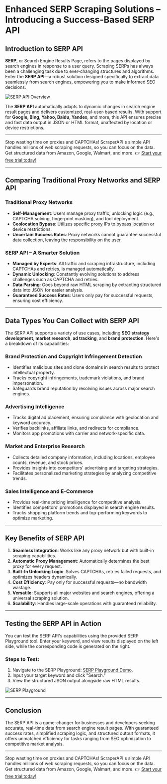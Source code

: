 # Enhanced SERP Scraping Solutions – Introducing a Success-Based SERP API

## Introduction to SERP API

**SERP**, or Search Engine Results Page, refers to the pages displayed by search engines in response to a user query. Scraping SERPs has always been a challenging task due to ever-changing structures and algorithms. Enter the **SERP API**—a robust solution designed specifically to extract data seamlessly from search engines, empowering you to make informed SEO decisions.

![SERP API Overview](https://haiwaihaowu.com/wp-content/uploads/2024/03/SERP-搜索引擎爬虫3.png)

The **SERP API** automatically adapts to dynamic changes in search engine result pages and delivers customized, real-user-based results. With support for **Google, Bing, Yahoo, Baidu, Yandex**, and more, this API ensures precise and fast data output in JSON or HTML format, unaffected by location or device restrictions.

---

Stop wasting time on proxies and CAPTCHAs! ScraperAPI's simple API handles millions of web scraping requests, so you can focus on the data. Get structured data from Amazon, Google, Walmart, and more. 👉 [Start your free trial today!](https://bit.ly/Scraperapi)

---

## Comparing Traditional Proxy Networks and SERP API

### Traditional Proxy Networks

- **Self-Management**: Users manage proxy traffic, unlocking logic (e.g., CAPTCHA solving, fingerprint masking), and tool deployment.
- **Geolocation Bypass**: Utilizes specific proxy IPs to bypass location or device restrictions.
- **Uncertain Success Rates**: Proxy networks cannot guarantee successful data collection, leaving the responsibility on the user.

### SERP API – A Smarter Solution

- **Managed by Experts**: All traffic and scraping infrastructure, including CAPTCHAs and retries, is managed automatically.
- **Dynamic Unlocking**: Constantly evolving solutions to address challenges such as CAPTCHA and retries.
- **Data Parsing**: Goes beyond raw HTML scraping by extracting structured data into JSON for easier analysis.
- **Guaranteed Success Rates**: Users only pay for successful requests, ensuring cost efficiency.

---

## Data Types You Can Collect with SERP API

The SERP API supports a variety of use cases, including **SEO strategy development**, **market research**, **ad tracking**, and **brand protection**. Here's a breakdown of its capabilities:

### Brand Protection and Copyright Infringement Detection

- Identifies malicious sites and clone domains in search results to protect intellectual property.
- Tracks copyright infringements, trademark violations, and brand impersonation.
- Safeguards brand reputation by resolving issues across major search engines.

### Advertising Intelligence

- Tracks digital ad placement, ensuring compliance with geolocation and keyword accuracy.
- Verifies backlinks, affiliate links, and redirects for compliance.
- Monitors app promotions with carrier and network-specific data.

### Market and Enterprise Research

- Collects detailed company information, including locations, employee counts, revenue, and stock prices.
- Provides insights into competitors' advertising and targeting strategies.
- Facilitates personalized marketing strategies by analyzing competitive trends.

### Sales Intelligence and E-Commerce

- Provides real-time pricing intelligence for competitive analysis.
- Identifies competitors’ promotions displayed in search engine results.
- Tracks shopping platform trends and top-performing keywords to optimize marketing.

---

## Key Benefits of SERP API

1. **Seamless Integration**: Works like any proxy network but with built-in scraping capabilities.
2. **Automatic Proxy Management**: Automatically determines the best proxy for every request.
3. **Built-In Unlocking Logic**: Solves CAPTCHAs, retries failed requests, and optimizes headers dynamically.
4. **Cost Efficiency**: Pay only for successful requests—no bandwidth wastage.
5. **Versatile**: Supports all major websites and search engines, offering a universal scraping solution.
6. **Scalability**: Handles large-scale operations with guaranteed reliability.

---

## Testing the SERP API in Action

You can test the SERP API's capabilities using the provided SERP Playground tool. Enter your keyword, and view results displayed on the left side, while the corresponding code is generated on the right.

### Steps to Test:
1. Navigate to the SERP Playground: [SERP Playground Demo](https://brightdata.com/cp/zones/serp_playground?id=your_account).
2. Input your target keyword and click "Search."
3. View the structured JSON output alongside raw HTML results.

![SERP Playground](https://haiwaihaowu.com/wp-content/uploads/2024/03/SERP-搜索结果页爬虫.png)

---

## Conclusion

The SERP API is a game-changer for businesses and developers seeking accurate, real-time data from search engine result pages. With guaranteed success rates, simplified scraping logic, and structured output formats, it offers unmatched efficiency for tasks ranging from SEO optimization to competitive market analysis.

---

Stop wasting time on proxies and CAPTCHAs! ScraperAPI's simple API handles millions of web scraping requests, so you can focus on the data. Get structured data from Amazon, Google, Walmart, and more. 👉 [Start your free trial today!](https://bit.ly/Scraperapi)
